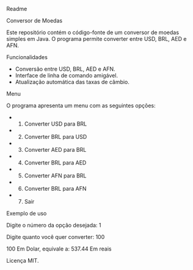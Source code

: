 Readme

Conversor de Moedas

Este repositório contém o código-fonte de um conversor de moedas simples em Java. O programa permite converter entre USD, BRL, AED e AFN.

Funcionalidades
 * Conversão entre USD, BRL, AED e AFN.
 * Interface de linha de comando amigável.
 * Atualização automática das taxas de câmbio.

Menu

O programa apresenta um menu com as seguintes opções:

 * 1) Converter USD para BRL
 * 2) Converter BRL para USD
 * 3) Converter AED para BRL
 * 4) Converter BRL para AED
 * 5) Converter AFN para BRL
 * 6) Converter BRL para AFN
 * 7) Sair

Exemplo de uso

Digite o número da opção desejada: 1

Digite quanto você quer converter: 100

100 Em Dolar, equivale a: 537.44 Em reais

Licença MIT.
